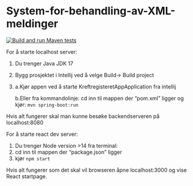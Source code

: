 # System-for-behandling-av-XML-meldinger
[![Build and run Maven tests](https://github.com/bachelor-kreftregisteret/System-for-behandling-av-XML-meldinger/actions/workflows/spring_test.yaml/badge.svg)](https://github.com/bachelor-kreftregisteret/System-for-behandling-av-XML-meldinger/actions/workflows/spring_test.yaml)

For å starte localhost server:

1. Du trenger Java JDK 17
2. Bygg prosjektet i Intellij ved å velge Build-> Build project
3. 
    a.Kjør appen ved å starte KreftregisteretAppApplication fra intellij
    
    b.Eller fra kommandolinje: cd inn til mappen der “pom.xml” ligger og kjør: ```
                                                                                mvn spring-boot:run 
                                                                                ```

Hvis alt fungerer skal man kunne besøke backendserveren på localhost:8080


For å starte react dev server:

1. Du trenger Node version >14
   fra terminal:
2. cd inn til mappen der “package.json” ligger 
3. kjør ```
       npm start
         ```

Hvis alt fungerer som det skal vil browseren åpne localhost:3000 og vise React startpage.